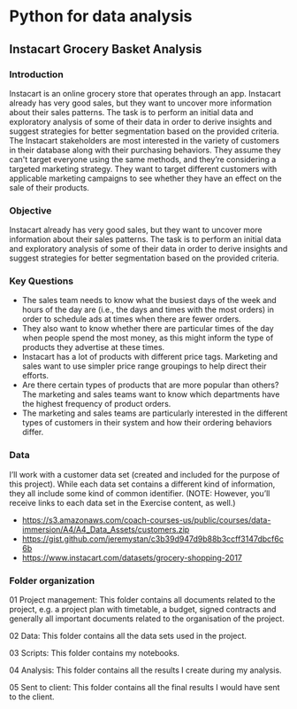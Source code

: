 # Python for data analysis

## Instacart Grocery Basket Analysis

### Introduction
Instacart is an online grocery store that operates through an app. Instacart already has very good sales, but they want to uncover more information about their sales patterns.
The task is to perform an initial data and exploratory analysis of some of their data in order to derive insights and suggest strategies for better segmentation based on the provided criteria.
The Instacart stakeholders are most interested in the variety of customers in their database along with their purchasing behaviors. They assume they can't target everyone using the same methods, and they’re considering a targeted marketing strategy. They want to target different customers with applicable marketing campaigns to see whether they have an effect on the sale of their products.

### Objective
Instacart already has very good sales, but they want to uncover more information about their sales patterns. The task is to perform an initial data and exploratory
analysis of some of their data in order to derive insights and suggest strategies for better segmentation based on the provided criteria.


### Key Questions
* The sales team needs to know what the busiest days of the week and hours of the day
are (i.e., the days and times with the most orders) in order to schedule ads at times
when there are fewer orders.
* They also want to know whether there are particular times of the day when people spend
the most money, as this might inform the type of products they advertise at these times.
* Instacart has a lot of products with different price tags. Marketing and sales want to use
simpler price range groupings to help direct their efforts.
* Are there certain types of products that are more popular than others? The marketing
and sales teams want to know which departments have the highest frequency of product
orders.
* The marketing and sales teams are particularly interested in the different types of
customers in their system and how their ordering behaviors differ.

### Data
I’ll work with a customer data set (created and included for the purpose of this project). While each data set contains a different kind of information, they all include some kind of common identifier. (NOTE: However, you’ll receive links to each data set in the Exercise content, as well.)

* https://s3.amazonaws.com/coach-courses-us/public/courses/data-immersion/A4/A4_Data_Assets/customers.zip
* https://gist.github.com/jeremystan/c3b39d947d9b88b3ccff3147dbcf6c6b
* https://www.instacart.com/datasets/grocery-shopping-2017

### Folder organization
01 Project management: This folder contains all documents related to the project, e.g. a project plan with timetable, a budget, signed contracts and generally all important documents related to the organisation of the project.

02 Data: This folder contains all the data sets used in the project.

03 Scripts: This folder contains my notebooks.

04 Analysis: This folder contains all the results I create during my analysis.

05 Sent to client: This folder contains all the final results I would have sent to the client. 




